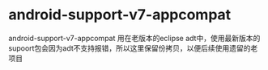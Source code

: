 # android-support-v7-appcompat
android-support-v7-appcompat 用在老版本的eclipse adt中，使用最新版本的 supoort包会因为adt不支持报错，所以这里保留份拷贝，以便后续使用遗留的老项目
